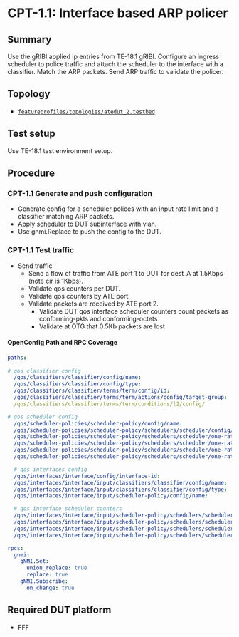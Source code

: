 # CPT-1.1: Interface based ARP policer

## Summary

Use the gRIBI applied ip entries from TE-18.1 gRIBI. 
Configure an ingress scheduler to police traffic and attach the scheduler to the interface with a classifier. Match the ARP packets. 
Send ARP traffic to validate the policer.

## Topology

* [`featureprofiles/topologies/atedut_2.testbed`](https://github.com/openconfig/featureprofiles/blob/main/topologies/atedut_2.testbed)

## Test setup

Use TE-18.1 test environment setup.

## Procedure

### CPT-1.1 Generate and push configuration

* Generate config for a scheduler polices with an input rate limit and a classifier matching ARP packets.
* Apply scheduler to DUT subinterface with vlan.
* Use gnmi.Replace to push the config to the DUT.


### CPT-1.1 Test traffic

* Send traffic
  * Send a flow of traffic from ATE port 1 to DUT for dest_A at 1.5Kbps (note cir is 1Kbps).
  * Validate qos counters per DUT.
  * Validate qos counters by ATE port.
  * Validate packets are received by ATE port 2.
    * Validate DUT qos interface scheduler counters count packets as conforming-pkts and conforming-octets
    * Validate at OTG that 0.5Kb packets are lost


#### OpenConfig Path and RPC Coverage

```yaml
paths:
 
# qos classifier config
  /qos/classifiers/classifier/config/name:
  /qos/classifiers/classifier/config/type:
  /qos/classifiers/classifier/terms/term/config/id:
  /qos/classifiers/classifier/terms/term/actions/config/target-group:
  /qos/classifiers/classifier/terms/term/conditions/l2/config/

# qos scheduler config
  /qos/scheduler-policies/scheduler-policy/config/name:
  /qos/scheduler-policies/scheduler-policy/schedulers/scheduler/config/type:
  /qos/scheduler-policies/scheduler-policy/schedulers/scheduler/one-rate-two-color/config/cir:
  /qos/scheduler-policies/scheduler-policy/schedulers/scheduler/one-rate-two-color/config/bc:
  /qos/scheduler-policies/scheduler-policy/schedulers/scheduler/one-rate-two-color/config/queuing-behavior:
  /qos/scheduler-policies/scheduler-policy/schedulers/scheduler/one-rate-two-color/exceed-action/config/drop:

  # qos interfaces config
  /qos/interfaces/interface/config/interface-id:
  /qos/interfaces/interface/input/classifiers/classifier/config/name:
  /qos/interfaces/interface/input/classifiers/classifier/config/type:
  /qos/interfaces/interface/input/scheduler-policy/config/name:

  # qos interface scheduler counters
  /qos/interfaces/interface/input/scheduler-policy/schedulers/scheduler/state/conforming-pkts:
  /qos/interfaces/interface/input/scheduler-policy/schedulers/scheduler/state/conforming-octets:
  /qos/interfaces/interface/input/scheduler-policy/schedulers/scheduler/state/exceeding-pkts:
  /qos/interfaces/interface/input/scheduler-policy/schedulers/scheduler/state/exceeding-octets:

rpcs:
  gnmi:
    gNMI.Set:
      union_replace: true
      replace: true
    gNMI.Subscribe:
      on_change: true
```

## Required DUT platform

* FFF
